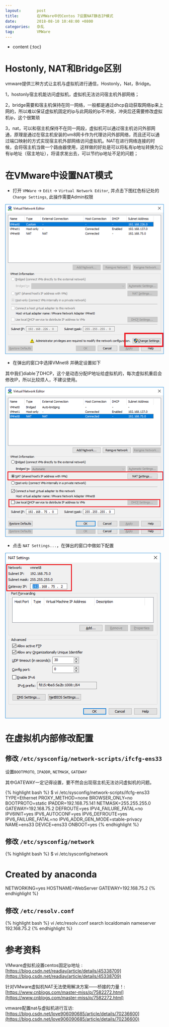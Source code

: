 ```yaml
---
layout:       post
title:        在VMWare中的Centos 7设置NAT静态IP模式
date:         2018-08-10 10:48:00 +0800
categories:   杂乱
tag:          VMWare
---
```


* content
{:toc}


Hostonly, NAT和Bridge区别
======================

vmware提供三种方式让主机与虚拟机进行通信，Hostonly，Nat，Bridge。

1，hostonly宿主机能访问虚拟机，虚拟机无法访问宿主机外部网络；

2，bridge需要和宿主机保持在同一网络，一般都是通过dhcp自动获取网络ip来上网的，所以难以保证虚拟机固定的ip与此网段的ip不冲突，冲突后还需要修改虚拟机ip，这个很繁琐

3，nat，可以和宿主机保持不在同一网段，虚拟机可以通过宿主机访问外部网通，原理是通过在宿主机安装的vm8网卡作为代理访问外部网络，而且还可以通过端口映射的方式实现宿主机外部网络访问虚拟机。NAT在进行网络连接的时候，会将宿主机当做一个路由器使用，这样做的好处是可以将私有ip地址转换为公有ip地址（宿主地址），将请求发出去，可以节约ip地址不足的问题；


在VMware中设置NAT模式
======================

+ 打开 `VMWare` -> `Edit` -> `Virtual Network Editor`, 并点击下图红色标记处的`Change Settings`, 此操作需要Admin权限

![/images/blog/blobs/vmware-nat/01-virtual-network-editor.png](/images/blog/blobs/vmware-nat/01-virtual-network-editor.png)

+ 在弹出的窗口中选择VMnet8 并确定设置如下

其中我们diable了DHCP，这个是动态分配IP地址给虚拟机的，每次虚拟机重启会修改IP，所以比较烦人，不建议使用。

![/images/blog/blobs/vmware-nat/02-disable-dhcp.png](/images/blog/blobs/vmware-nat/02-disable-dhcp.png)

+ 点击 `NAT Settings...`，在弹出的窗口中做如下配置

![/images/blog/blobs/vmware-nat/01-virtual-network-editor.png](/images/blog/blobs/vmware-nat/03-gateway.png)


在虚拟机内部修改配置
======================

修改 `/etc/sysconfig/network-scripts/ifcfg-ens33`
----------------------

设置`BOOTPROTO`, `IPADDR`, `NETMASK`, `GATEWAY`

其中GATEWAY一定记得设置，要不然会出现宿主机无法访问虚拟机的问题。

{% highlight bash %}
$ vi /etc/sysconfig/network-scripts/ifcfg-ens33
TYPE=Ethernet
PROXY_METHOD=none
BROWSER_ONLY=no
BOOTPROTO=static
IPADDR=192.168.75.141
NETMASK=255.255.255.0
GATEWAY=192.168.75.2
DEFROUTE=yes
IPV4_FAILURE_FATAL=no
IPV6INIT=yes
IPV6_AUTOCONF=yes
IPV6_DEFROUTE=yes
IPV6_FAILURE_FATAL=no
IPV6_ADDR_GEN_MODE=stable-privacy
NAME=ens33
DEVICE=ens33
ONBOOT=yes
{% endhighlight %}

修改 `/etc/sysconfig/network`
----------------------

{% highlight bash %}
$ vi /etc/sysconfig/network
# Created by anaconda
NETWORKING=yes
HOSTNAME=WebServer
GATEWAY=192.168.75.2
{% endhighlight %}

修改 `/etc/resolv.conf `
----------------------

{% highlight bash %}
vi /etc/resolv.conf
search localdomain
nameserver 192.168.75.2
{% endhighlight %}


参考资料 
======================

VMware虚拟机设置centos固定ip地址 : [https://blog.csdn.net/readiay/article/details/45338709](https://blog.csdn.net/readiay/article/details/45338709)

针对VMware虚拟机NAT无法使用解决方案——桥接的力量！: [https://www.cnblogs.com/master-miss/p/7582272.html](https://www.cnblogs.com/master-miss/p/7582272.html)

vmware配置nat与虚拟机进行互访: [https://blog.csdn.net/love906090685/article/details/70236600](https://blog.csdn.net/love906090685/article/details/70236600)